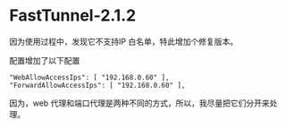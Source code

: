 # FastTunnel-2.1.2
因为使用过程中，发现它不支持IP 白名单，特此增加个修复版本。

配置增加了以下配置
```
"WebAllowAccessIps": [ "192.168.0.60" ],
"ForwardAllowAccessIps": [ "192.168.0.60" ],
```
因为，web 代理和端口代理是两种不同的方式，所以，我尽量把它们分开来处理。
